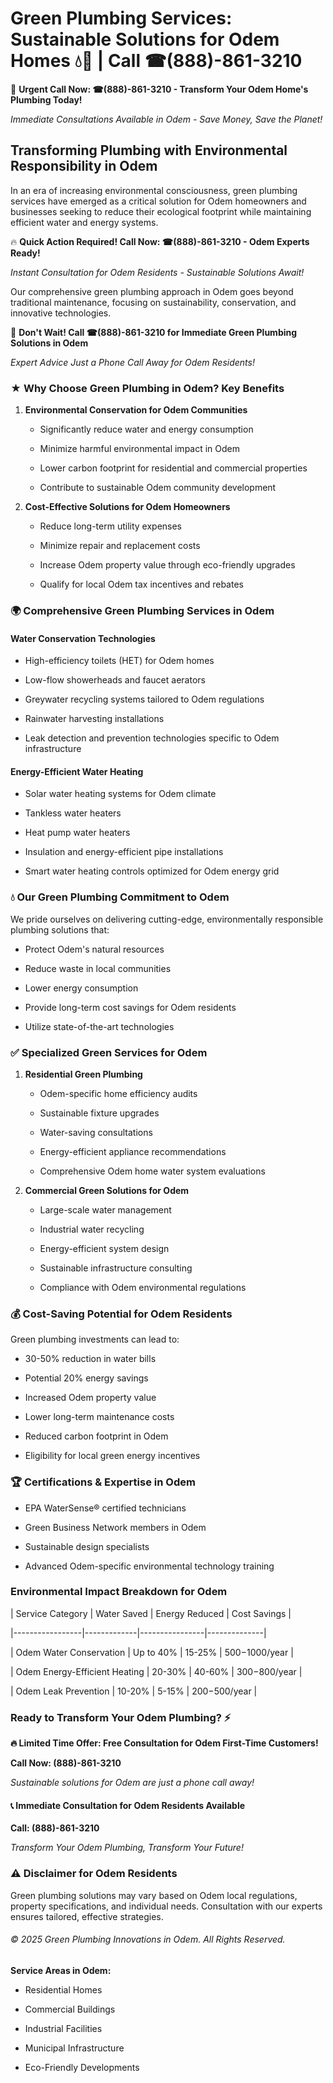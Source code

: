 # Green Plumbing Services: Sustainable Solutions for Odem Homes 💧🌿 | Call ☎(888)-861-3210

🚨 **Urgent Call Now: ☎(888)-861-3210 - Transform Your Odem Home's Plumbing Today!**
*Immediate Consultations Available in Odem - Save Money, Save the Planet!*

## Transforming Plumbing with Environmental Responsibility in Odem

In an era of increasing environmental consciousness, green plumbing services have emerged as a critical solution for Odem homeowners and businesses seeking to reduce their ecological footprint while maintaining efficient water and energy systems. 

🔥 **Quick Action Required! Call Now: ☎(888)-861-3210 - Odem Experts Ready!**
*Instant Consultation for Odem Residents - Sustainable Solutions Await!*

Our comprehensive green plumbing approach in Odem goes beyond traditional maintenance, focusing on sustainability, conservation, and innovative technologies.

🚨 **Don't Wait! Call ☎(888)-861-3210 for Immediate Green Plumbing Solutions in Odem**
*Expert Advice Just a Phone Call Away for Odem Residents!*

### ★ Why Choose Green Plumbing in Odem? Key Benefits

1. **Environmental Conservation for Odem Communities** 
   - Significantly reduce water and energy consumption
   - Minimize harmful environmental impact in Odem
   - Lower carbon footprint for residential and commercial properties
   - Contribute to sustainable Odem community development

2. **Cost-Effective Solutions for Odem Homeowners** 
   - Reduce long-term utility expenses
   - Minimize repair and replacement costs
   - Increase Odem property value through eco-friendly upgrades
   - Qualify for local Odem tax incentives and rebates

### 🌍 Comprehensive Green Plumbing Services in Odem

#### Water Conservation Technologies
- High-efficiency toilets (HET) for Odem homes
- Low-flow showerheads and faucet aerators
- Greywater recycling systems tailored to Odem regulations
- Rainwater harvesting installations
- Leak detection and prevention technologies specific to Odem infrastructure

#### Energy-Efficient Water Heating
- Solar water heating systems for Odem climate
- Tankless water heaters
- Heat pump water heaters
- Insulation and energy-efficient pipe installations
- Smart water heating controls optimized for Odem energy grid

### 💧 Our Green Plumbing Commitment to Odem

We pride ourselves on delivering cutting-edge, environmentally responsible plumbing solutions that:
- Protect Odem's natural resources
- Reduce waste in local communities
- Lower energy consumption
- Provide long-term cost savings for Odem residents
- Utilize state-of-the-art technologies

### ✅ Specialized Green Services for Odem

1. **Residential Green Plumbing**
   - Odem-specific home efficiency audits
   - Sustainable fixture upgrades
   - Water-saving consultations
   - Energy-efficient appliance recommendations
   - Comprehensive Odem home water system evaluations

2. **Commercial Green Solutions for Odem**
   - Large-scale water management
   - Industrial water recycling
   - Energy-efficient system design
   - Sustainable infrastructure consulting
   - Compliance with Odem environmental regulations

### 💰 Cost-Saving Potential for Odem Residents

Green plumbing investments can lead to:
- 30-50% reduction in water bills
- Potential 20% energy savings
- Increased Odem property value
- Lower long-term maintenance costs
- Reduced carbon footprint in Odem
- Eligibility for local green energy incentives

### 🏆 Certifications & Expertise in Odem

- EPA WaterSense® certified technicians
- Green Business Network members in Odem
- Sustainable design specialists
- Advanced Odem-specific environmental technology training

### Environmental Impact Breakdown for Odem

| Service Category | Water Saved | Energy Reduced | Cost Savings |
|-----------------|-------------|----------------|--------------|
| Odem Water Conservation | Up to 40% | 15-25% | $500-$1000/year |
| Odem Energy-Efficient Heating | 20-30% | 40-60% | $300-$800/year |
| Odem Leak Prevention | 10-20% | 5-15% | $200-$500/year |

### Ready to Transform Your Odem Plumbing? ⚡

**🔥 Limited Time Offer: Free Consultation for Odem First-Time Customers!**

**Call Now: (888)-861-3210**
*Sustainable solutions for Odem are just a phone call away!*

#### 📞 Immediate Consultation for Odem Residents Available

**Call: (888)-861-3210**
*Transform Your Odem Plumbing, Transform Your Future!*

### ⚠️ Disclaimer for Odem Residents

Green plumbing solutions may vary based on Odem local regulations, property specifications, and individual needs. Consultation with our experts ensures tailored, effective strategies.

###### © 2025 Green Plumbing Innovations in Odem. All Rights Reserved.

**Service Areas in Odem:** 
- Residential Homes
- Commercial Buildings
- Industrial Facilities
- Municipal Infrastructure
- Eco-Friendly Developments